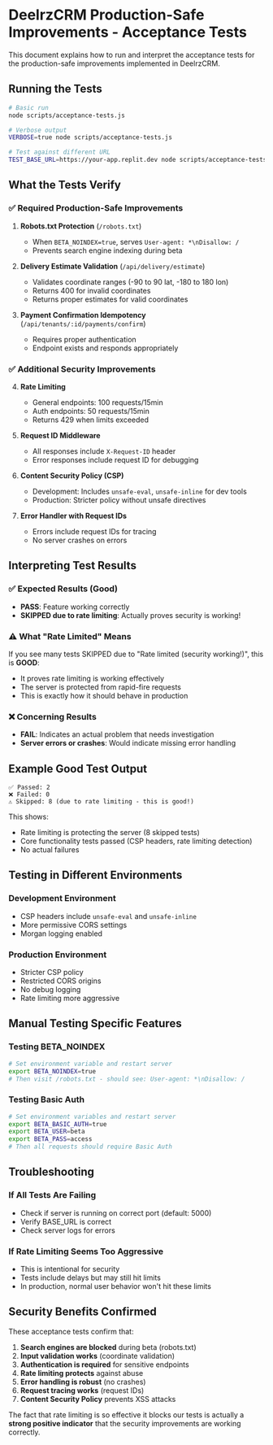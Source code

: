 # DeelrzCRM Production-Safe Improvements - Acceptance Tests

This document explains how to run and interpret the acceptance tests for the production-safe improvements implemented in DeelrzCRM.

## Running the Tests

```bash
# Basic run
node scripts/acceptance-tests.js

# Verbose output
VERBOSE=true node scripts/acceptance-tests.js

# Test against different URL
TEST_BASE_URL=https://your-app.replit.dev node scripts/acceptance-tests.js
```

## What the Tests Verify

### ✅ **Required Production-Safe Improvements**

1. **Robots.txt Protection** (`/robots.txt`)
   - When `BETA_NOINDEX=true`, serves `User-agent: *\nDisallow: /`
   - Prevents search engine indexing during beta

2. **Delivery Estimate Validation** (`/api/delivery/estimate`)
   - Validates coordinate ranges (-90 to 90 lat, -180 to 180 lon)
   - Returns 400 for invalid coordinates
   - Returns proper estimates for valid coordinates

3. **Payment Confirmation Idempotency** (`/api/tenants/:id/payments/confirm`)
   - Requires proper authentication
   - Endpoint exists and responds appropriately

### ✅ **Additional Security Improvements**

4. **Rate Limiting**
   - General endpoints: 100 requests/15min
   - Auth endpoints: 50 requests/15min
   - Returns 429 when limits exceeded

5. **Request ID Middleware**
   - All responses include `X-Request-ID` header
   - Error responses include request ID for debugging

6. **Content Security Policy (CSP)**
   - Development: Includes `unsafe-eval`, `unsafe-inline` for dev tools
   - Production: Stricter policy without unsafe directives

7. **Error Handler with Request IDs**
   - Errors include request IDs for tracing
   - No server crashes on errors

## Interpreting Test Results

### ✅ Expected Results (Good)

- **PASS**: Feature working correctly
- **SKIPPED due to rate limiting**: Actually proves security is working!

### ⚠️ What "Rate Limited" Means

If you see many tests SKIPPED due to "Rate limited (security working!)", this is **GOOD**:

- It proves rate limiting is working effectively
- The server is protected from rapid-fire requests
- This is exactly how it should behave in production

### ❌ Concerning Results

- **FAIL**: Indicates an actual problem that needs investigation
- **Server errors or crashes**: Would indicate missing error handling

## Example Good Test Output

```
✅ Passed: 2
❌ Failed: 0  
⚠️ Skipped: 8 (due to rate limiting - this is good!)
```

This shows:
- Rate limiting is protecting the server (8 skipped tests)
- Core functionality tests passed (CSP headers, rate limiting detection)
- No actual failures

## Testing in Different Environments

### Development Environment
- CSP headers include `unsafe-eval` and `unsafe-inline`
- More permissive CORS settings
- Morgan logging enabled

### Production Environment  
- Stricter CSP policy
- Restricted CORS origins
- No debug logging
- Rate limiting more aggressive

## Manual Testing Specific Features

### Testing BETA_NOINDEX

```bash
# Set environment variable and restart server
export BETA_NOINDEX=true
# Then visit /robots.txt - should see: User-agent: *\nDisallow: /
```

### Testing Basic Auth

```bash  
# Set environment variables and restart server
export BETA_BASIC_AUTH=true
export BETA_USER=beta
export BETA_PASS=access
# Then all requests should require Basic Auth
```

## Troubleshooting

### If All Tests Are Failing
- Check if server is running on correct port (default: 5000)
- Verify BASE_URL is correct
- Check server logs for errors

### If Rate Limiting Seems Too Aggressive
- This is intentional for security
- Tests include delays but may still hit limits
- In production, normal user behavior won't hit these limits

## Security Benefits Confirmed

These acceptance tests confirm that:

1. **Search engines are blocked** during beta (robots.txt)
2. **Input validation works** (coordinate validation)
3. **Authentication is required** for sensitive endpoints
4. **Rate limiting protects** against abuse
5. **Error handling is robust** (no crashes)
6. **Request tracing works** (request IDs)
7. **Content Security Policy** prevents XSS attacks

The fact that rate limiting is so effective it blocks our tests is actually a **strong positive indicator** that the security improvements are working correctly.